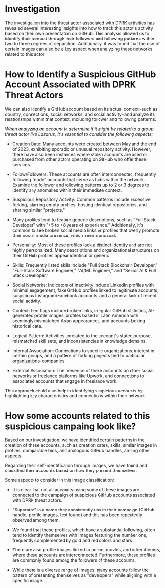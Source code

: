 # Investigation

The investigation into the threat actor associated with DPRK activities has revealed several interesting insights into how to track this actor's activity based on their own presentation on GitHub. This analysis allowed us to identify their context through their followers and following patterns within two to three degrees of separation. Additionally, it was found that the use of certain images can also be a key aspect when analyzing these networks related to this actor

# How to Identify a Suspicious GitHub Account Associated with DPRK Threat Actors
We can also identify a GitHub account based on its actual context - such as country, connections, social networks, and social activity - and analyze its relationships within that context, including follower and following patterns.

*When analyzing an account to determine if it might be related to a group threat actor like Lazarus, it's essential to consider the following aspects:*

- Creation Date: Many accounts were created between May and the end of 2023, exhibiting sporadic or unusual repository activity. However, there have also been instances where stolen accounts are used or purchased from other actors operating on GitHub who offer these services.
  
- Follow/Followers: These accounts are often interconnected, frequently following "node" accounts that serve as hubs within the network. Examine the follower and following patterns up to 2 or 3 degrees to identify any anomalies within their immediate context.
  
- Suspicious Repository Activity: Common patterns include excessive forking, starring empty profiles, hosting identical repositories, and sharing similar "projects."
  
- Many profiles tend to feature generic descriptions, such as "Full Stack Developer" with "+5 to +8 years of experience." Additionally, it's common to see broken social media links or profiles that overly promote their social media presence, which seems unusual.
  
- Personality: Most of these profiles lack a distinct identity and are not highly personalized. Many descriptions and organizational structures on their GitHub profiles appear identical or generic
  
- Skills: Frequently listed skills include "Full Stack Blockchain Developer," "Full-Stack Software Engineer," "AI/ML Engineer," and "Senior AI & Full Stack Developer."
  
- Social Networks: Indicators of inactivity include LinkedIn profiles with minimal engagement, fake GitHub profiles linked to legitimate accounts, suspicious Instagram/Facebook accounts, and a general lack of recent social activity.
  
- Context: Red flags include broken links, irregular GitHub statistics, AI-generated profile images, profiles based in Latin America with seemingly mismatched Asian appearances, and accounts lacking historical data.
  
- Logical Pattern: Activities unrelated to the account's stated purpose, mismatched skill sets, and inconsistencies in knowledge domains.
  
- Internal Association: Connections to specific organizations, interest in certain groups, and a pattern of forking projects tied to particular organizations-companies.
  
- External Association: The presence of these accounts on other social networks or freelance platforms like Upwork, and connections to associated accounts that engage in freelance work.

This approach could also help in identifying suspicious accounts by highlighting key characteristics and connections within their network

# How some accounts related to this suspicious campaing look like? 

Based on our investigation, we have identified certain patterns in the creation of these accounts, such as creation dates, skills, similar images in profiles, comparable bios, and analogous GitHub handles, among other aspects. 

Regarding their self-identification through images, we have found and classified their accounts based on how they present themselves.

Some aspects to consider in this image classification:

- It is clear that not all accounts using some of these images are connected to the campaign of suspicious GitHub accounts associated with DPRK threat actors.
  
- "Superstar" is a name they consistently use in their campaign (GitHub handle, profile images, text found) and this has been repeatedly observed among them.
  
- We found that these profiles, which have a substantial following, often tend to identify themselves with images featuring the number one, frequently complemented by gold and red colors and stars.
  
- There are also profile images linked to anime, movies, and other themes, where these accounts are interconnected. Furthermore, these profiles are commonly found among the followers of these accounts.
  
- While there is a diverse range of images, many accounts follow the pattern of presenting themselves as "developers" while aligning with a specific image.
